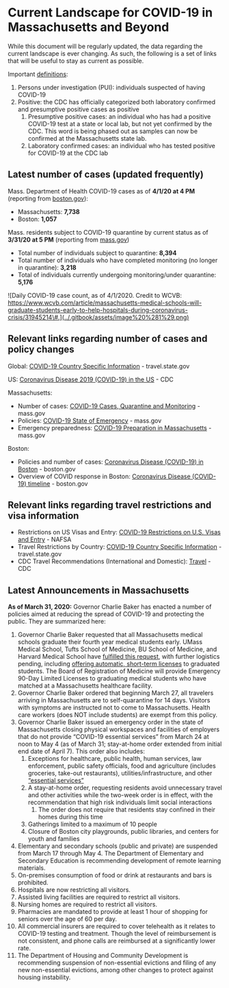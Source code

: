 # Current Landscape for COVID-19 in Massachusetts and Beyond

While this document will be regularly updated, the data regarding the current landscape is ever changing. As such, the following is a set of links that will be useful to stay as current as possible.

Important [definitions](https://www.cdc.gov/coronavirus/2019-ncov/php/reporting-pui.html):

1. Persons under investigation \(PUI\): individuals suspected of having COVID-19
2. Positive: the CDC has officially categorized both laboratory confirmed and presumptive positive cases as positive
   1. Presumptive positive cases: an individual who has had a positive COVID-19 test at a state or local lab, but not yet confirmed by the CDC. This word is being phased out as samples can now be confirmed at the Massachusetts state lab.
   2. Laboratory confirmed cases: an individual who has tested positive for COVID-19 at the CDC lab

## Latest number of cases \(updated frequently\)

Mass. Department of Health COVID-19 cases as of **4/1/20 at 4 PM**  \(reporting from [boston.gov](https://www.boston.gov/news/coronavirus-disease-covid-19-boston)\):

* Massachusetts:  **7,738** 
* Boston:  **1,057** 

Mass. residents subject to COVID-19 quarantine by current status as of **3/31/20 at 5 PM** \(reporting from [mass.gov](https://www.mass.gov/info-details/covid-19-cases-quarantine-and-monitoring)\)

* Total number of individuals subject to quarantine: **8,394**
* Total number of individuals who have completed monitoring \(no longer in quarantine\): **3,218**
* Total of individuals currently undergoing monitoring/under quarantine: **5,176**

![Daily COVID-19 case count, as of 4/1/2020. Credit to WCVB: https://www.wcvb.com/article/massachusetts-medical-schools-will-graduate-students-early-to-help-hospitals-during-coronavirus-crisis/31945214\#.](../.gitbook/assets/image%20%281%29.png)

## Relevant links regarding number of cases and policy changes

Global: [COVID-19 Country Specific Information](https://travel.state.gov/content/travel/en/traveladvisories/COVID-19-Country-Specific-Information.html) - travel.state.gov

US: [Coronavirus Disease 2019 \(COVID-19\) in the US](https://www.cdc.gov/coronavirus/2019-ncov/cases-in-us.html) - CDC

Massachusetts:

* Number of cases: [COVID-19 Cases, Quarantine and Monitoring](https://www.mass.gov/info-details/covid-19-cases-quarantine-and-monitoring) - mass.gov
* Policies: [COVID-19 State of Emergency](https://www.mass.gov/info-details/covid-19-state-of-emergency) - mass.gov
* Emergency preparedness: [COVID-19 Preparation in Massachusetts](https://www.mass.gov/info-details/covid-19-preparation-in-massachusetts) - mass.gov 

Boston:

* Policies and number of cases: [Coronavirus Disease \(COVID-19\) in Boston](https://www.boston.gov/news/coronavirus-disease-covid-19-boston) - boston.gov
* Overview of COVID response in Boston: [Coronavirus Disease \(COVID-19\) timeline](https://www.boston.gov/departments/public-health-commission/coronavirus-timeline) - boston.gov

## Relevant links regarding travel restrictions and visa information

* Restrictions on US Visas and Entry: [COVID-19 Restrictions on U.S. Visas and Entry](https://www.nafsa.org/regulatory-information/covid-19-restrictions-us-visas-and-entry) - NAFSA
* Travel Restrictions by Country: [COVID-19 Country Specific Information](https://travel.state.gov/content/travel/en/traveladvisories/COVID-19-Country-Specific-Information.html) - travel.state.gov
* CDC Travel Recommendations \(International and Domestic\): [Travel](https://www.cdc.gov/coronavirus/2019-ncov/travelers/index.html) - CDC

## **Latest Announcements in Massachusetts**

**As of March 31, 2020:** Governor Charlie Baker has enacted a number of policies aimed at reducing the spread of COVID-19 and protecting the public. They are summarized here:

1. Governor Charlie Baker requested that all Massachusetts medical schools graduate their fourth year medical students early.  UMass Medical School, Tufts School of Medicine, BU School of Medicine, and Harvard Medical School have [fulfilled this request](https://www.masslive.com/coronavirus/2020/03/coronavirus-in-massachusetts-medical-students-graduate-early-to-join-the-chaotic-response-to-covid-19.html), with further logistics pending, including [offering automatic, short-term licenses](https://www.wbur.org/news/2020/03/26/baker-massachusetts-coronavirus) to graduated students. The Board of Registration of Medicine will provide Emergency 90-Day Limited Licenses to graduating medical students who have matched at a Massachusetts healthcare facility.
2. Governor Charlie Baker ordered that beginning March 27, all travelers arriving in Massachusetts are to self-quarantine for 14 days. Visitors with symptoms are instructed not to come to Massachusetts. Health care workers \(does NOT include students\) are exempt from this policy.
3. Governor Charlie Baker issued an emergency order in the state of Massachusetts closing physical workspaces and facilities of employers that do not provide “COVID-19 essential services” from March 24 at noon to May 4 \(as of March 31; stay-at-home order extended from initial end date of April 7\). This order also includes:
   1. Exceptions for healthcare, public health, human services, law enforcement, public safety officials, food and agriculture \(includes groceries, take-out restaurants\), utilities/infrastructure, and other [“essential services”](https://www.mass.gov/info-details/covid-19-essential-services)
   2. A stay-at-home order, requesting residents avoid unnecessary travel and other activities while the two-week order is in effect, with the recommendation that high risk individuals limit social interactions
      1. The order does not require that residents stay confined in their homes during this time
   3. Gatherings limited to a maximum of 10 people
   4. Closure of Boston city playgrounds, public libraries, and centers for youth and families
4. Elementary and secondary schools \(public and private\) are suspended from March 17 through May 4. The Department of Elementary and Secondary Education is recommending development of remote learning materials. 
5. On-premises consumption of food or drink at restaurants and bars is prohibited.
6. Hospitals are now restricting all visitors. 
7. Assisted living facilities are required to restrict all visitors.
8. Nursing homes are required to restrict all visitors.
9. Pharmacies are mandated to provide at least 1 hour of shopping for seniors over the age of 60 per day. 
10. All commercial insurers are required to cover telehealth as it relates to COVID-19 testing and treatment. Though the level of reimbursement is not consistent, and phone calls are reimbursed at a significantly lower rate.
11. The Department of Housing and Community Development is recommending suspension of non-essential evictions and filing of any new non-essential evictions, among other changes to protect against housing instability.

